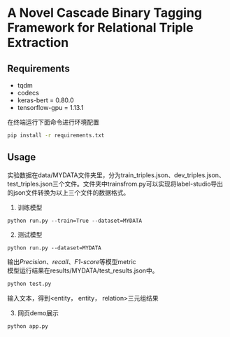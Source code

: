 # A Novel Cascade Binary Tagging Framework for Relational Triple Extraction

## Requirements

* tqdm
* codecs
* keras-bert = 0.80.0
* tensorflow-gpu = 1.13.1

在终端运行下面命令进行环境配置
```bash
pip install -r requirements.txt
```

## Usage

实验数据在data/MYDATA文件夹里，分为train_triples.json、dev_triples.json、test_triples.json三个文件。文件夹中trainsfrom.py可以实现将label-studio导出的json文件转换为以上三个文件的数据格式。

1. 训练模型

```shell
python run.py --train=True --dataset=MYDATA
```

2. 测试模型

```shell
python run.py --dataset=MYDATA
```
输出*Precision*、*recall*、*F1-score*等模型metric<br>
模型运行结果在results/MYDATA/test_results.json中。

```bash
python test.py
```
输入文本，得到<entity， entity， relation>三元组结果

3. 网页demo展示

```bash
python app.py
```


